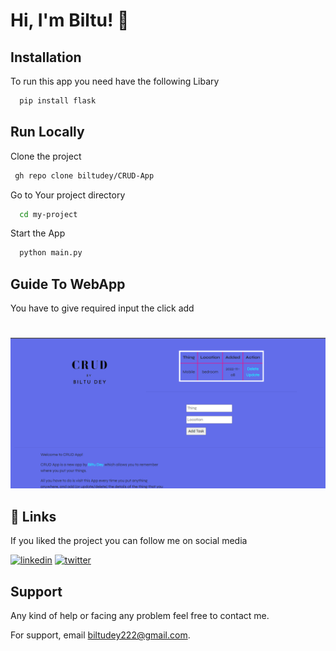
# Hi, I'm Biltu! 👋


## Installation

To run this app you need have the following Libary

```bash
  pip install flask

```
    
## Run Locally

Clone the project


```bash
 gh repo clone biltudey/CRUD-App
```

Go to Your  project directory

```bash
  cd my-project
```

Start the App

```bash
  python main.py
```


## Guide To WebApp
You have to give required input the click add
# 
![App Screenshot](https://raw.githubusercontent.com/biltudey/CRUD-App/main/static/img/Screenshot%20(121).png)




## 🔗 Links

If you liked the project you can follow me on social media

[![linkedin](https://img.shields.io/badge/linkedin-0A66C2?style=for-the-badge&logo=linkedin&logoColor=white)](https://www.linkedin.com/in/BiltuDey/)
[![twitter](https://img.shields.io/badge/twitter-1DA1F2?style=for-the-badge&logo=twitter&logoColor=white)](https://twitter.com/CallmeBiltu)



## Support
Any kind of help or facing any problem feel free to contact me.

For support, email biltudey222@gmail.com.

